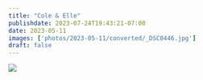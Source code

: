 ```yaml
---
title: "Cole & Elle"
publishdate: 2023-07-24T19:43:21-07:00
date: 2023-05-11
images: ['photos/2023-05-11/converted/_DSC0446.jpg']
draft: false
---
```


![](photos/2023-05-11/converted/_DSC0446.jpg)